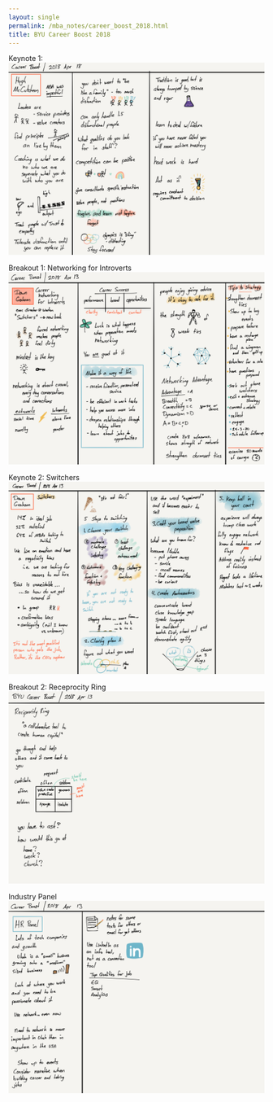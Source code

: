 ```yaml
---
layout: single
permalink: /mba_notes/career_boost_2018.html
title: BYU Career Boost 2018
---
```

Keynote 1:
[![keynote 1][career_boost_1]][career_boost_1]

Breakout 1: Networking for Introverts
[![breakout 1][career_boost_2]][career_boost_2]

Keynote 2: Switchers
[![keynote 2][career_boost_3]][career_boost_3]

Breakout 2: Receprocity Ring
[![breakout 2][career_boost_4]][career_boost_4]

Industry Panel
[![panel][career_boost_5]][career_boost_5]

[career_boost_1]: /images/byu_career_boost_2018/career_boost_1.png
[career_boost_2]: /images/byu_career_boost_2018/career_boost_2.png
[career_boost_3]: /images/byu_career_boost_2018/career_boost_3.png
[career_boost_4]: /images/byu_career_boost_2018/career_boost_4.png
[career_boost_5]: /images/byu_career_boost_2018/career_boost_5.png
